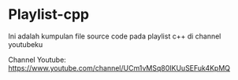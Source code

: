 # Playlist-cpp
Ini adalah kumpulan file source code pada playlist c++ di channel youtubeku

Channel Youtube: https://www.youtube.com/channel/UCm1vMSq80IKUuSEFuk4KpMQ
